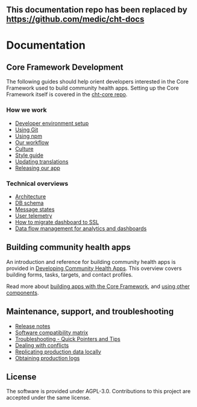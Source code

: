 ## This documentation repo has been replaced by https://github.com/medic/cht-docs

# Documentation

## Core Framework Development
The following guides should help orient developers interested in the Core Framework used to build community health apps. Setting up the Core Framework itself is covered in the [cht-core repo](https://github.com/medic/cht-core#using-the-core-framework).

### How we work
* [Developer environment setup](https://github.com/medic/cht-core/blob/master/DEVELOPMENT.md)
* [Using Git](development/using-git.md)
* [Using npm](development/using-npm.md)
* [Our workflow](development/workflow.md)
* [Culture](development/culture.md)
* [Style guide](development/style-guide.md)
* [Updating translations](development/translations.md)
* [Releasing our app](development/releasing.md)

### Technical overviews
* [Architecture](development/architecture.md)
* [DB schema](development/db-schema.md)
* [Message states](user/message-states.md)
* [User telemetry](user/telemetry.md)
* [How to migrate dashboard to SSL](development/update-markets.md)
* [Data flow management for analytics and dashboards](development/data-flows-for-analytics.md)

## Building community health apps
An introduction and reference for building community health apps is provided in [Developing Community Health Apps](https://github.com/medic/medic-docs/blob/master/configuration/developing-community-health-applications.md). This overview covers building forms, tasks, targets, and contact profiles.

Read more about [building apps with the Core Framework](https://github.com/medic/medic-docs/blob/master/configuration/README.md), and [using other components](https://github.com/medic/medic-docs/blob/master/configuration/README.md#other-components).

## Maintenance, support, and troubleshooting
* [Release notes](https://github.com/medic/cht-core/tree/master/release-notes)
* [Software compatibility matrix](installation/supported-software.md)
* [Troubleshooting - Quick Pointers and Tips](troubleshooting/troubleshooting-quick-pointers.md)
* [Dealing with conflicts](troubleshooting/conflicts.md)
* [Replicating production data locally](troubleshooting/replicating-production-locally.md)
* [Obtaining production logs](troubleshooting/obtaining-logs.md)

## License 
The software is provided under AGPL-3.0. Contributions to this project are accepted under the same license.
